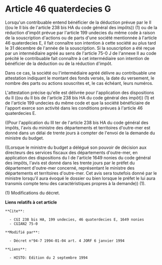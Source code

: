 # Article 46 quaterdecies G

Lorsqu'un contribuable entend bénéficier de la déduction prévue par le II ((ou le II bis de l'article 238 bis HA du code
général des impôts)) (1) ou de la réduction d'impôt prévue par l'article 199 undecies du même code à raison de la
souscription d'actions ou de parts d'une société mentionnée à l'article 46 quaterdecies E, il fait connaître son intention à
cette société au plus tard le 31 décembre de l'année de la souscription. Si la souscription a été reçue par un intermédiaire
agréé au sens de l'article 75-0 J de l'annexe II au code précité le contribuable fait connaître à cet intermédiaire son
intention de bénéficier de la déduction ou de la réduction d'impôt.

Dans ce cas, la société ou l'intermédiaire agréé délivre au contribuable une attestation indiquant le montant des fonds
versés, la date du versement, le nombre des parts ou actions souscrites et, le cas échéant, leurs numéros. 

L'attestation précise qu'elle est délivrée pour l'application des dispositions du II ((ou du II bis de l'article 238 bis HA
du code général des impôt)) (1) et de l'article 199 undecies du même code et que la société bénéficiaire de l'apport exerce
son activité dans les conditions prévues à l'article 46 quaterdecies E.

((Pour l'application du III ter de l'article 238 bis HA du code général des impôts, l'avis du ministre des départements et
territoires d'outre-mer est donné dans un délai de trente jours à compter de l'envoi de la demande du ministre du budget.

((Lorsque le ministre du budget a délégué son pouvoir de décision aux directeurs des services fiscaux des départements
d'outre-mer, en application des dispositions du I de l'article 1649 nonies du code général des impôts, l'avis est donné dans
les trente jours par le préfet du département d'outre-mer concerné, représentant le ministre des départements et territoires
d'outre-mer. Cet avis sera toutefois donné par le ministre lorsqu'il aura évoqué le dossier ou bien lorsque le préfet le lui
aura transmis compte tenu des caractéristiques propres à la demande)) (1).

(1) Modifications du décret.

**Liens relatifs à cet article**

	**Cite**:

	  - CGI 238 bis HA, 199 undecies, 46 quaterdecies E, 1649 nonies
	  - CGIAN2 75-0

	**Modifié par**:

	  - Décret n°94-7 1994-01-04 art. 4 JORF 6 janvier 1994

	**Liens**:

	  - HISTO: Edition du 2 septembre 1994
